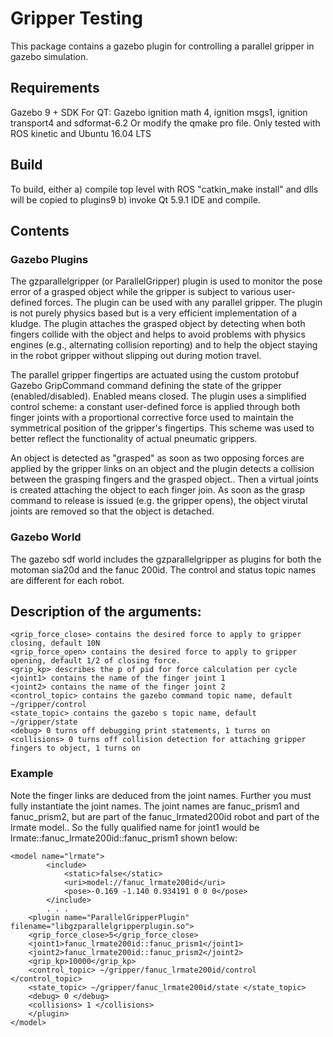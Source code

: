 # Gripper Testing

This package contains a gazebo plugin for controlling a parallel gripper in gazebo simulation.

## Requirements

Gazebo 9 + SDK
For QT: Gazebo ignition math 4, ignition msgs1, ignition transport4 and sdformat-6.2 Or modify the qmake pro file.
Only tested with ROS kinetic and Ubuntu 16.04 LTS


## Build

To build, either 
a) compile top level with ROS "catkin_make install" and dlls will be copied to plugins9
b) invoke Qt 5.9.1 IDE and compile. 



## Contents

### Gazebo Plugins

The gzparallelgripper (or ParallelGripper) plugin is used to monitor the pose error of a grasped object while the gripper is subject to various user-defined forces. The plugin can be used with any parallel gripper. The plugin is not purely physics based but is a very efficient implementation of a kludge.  The plugin attaches the grasped object by detecting when both fingers collide with the object and helps to avoid problems with physics engines (e.g., alternating collision reporting) and to help the object staying in the robot gripper without slipping out during motion travel.

The parallel gripper fingertips are actuated using the custom protobuf Gazebo GripCommand command defining the state of the gripper (enabled/disabled). Enabled means closed. The plugin uses a simplified control scheme: a constant user-defined force is applied through both finger joints with a proportional corrective force used to maintain the symmetrical position of the gripper's fingertips. This scheme was used to better reflect the functionality of actual pneumatic grippers.

An object is detected as "grasped" as soon as two opposing forces are applied by the gripper links on an object and the plugin detects a collision between the grasping fingers and the grasped object.. Then a virtual joints is created attaching the object to each finger join. As soon as the grasp command to release is issued (e.g. the gripper opens), the object virutal joints are removed so that the object is detached.


### Gazebo World
The gazebo sdf world includes the gzparallelgripper as plugins for both the motoman sia20d and the fanuc 200id. The control and status topic names are different for each robot.

## Description of the arguments:

    <grip_force_close> contains the desired force to apply to gripper closing, default 10N
    <grip_force_open> contains the desired force to apply to gripper opening, default 1/2 of closing force.
    <grip_kp> describes the p of pid for force calculation per cycle
    <joint1> contains the name of the finger joint 1
    <joint2> contains the name of the finger joint 2
    <control_topic> contains the gazebo command topic name, default ~/gripper/control
    <state_topic> contains the gazebo s topic name, default ~/gripper/state
    <debug> 0 turns off debugging print statements, 1 turns on
    <collisions> 0 turns off collision detection for attaching gripper fingers to object, 1 turns on
   
### Example
Note the finger links are deduced from the joint names. Further you must fully instantiate the joint names. 
The joint names are fanuc_prism1 and fanuc_prism2, but are part of the fanuc_lrmated200id robot and part of the lrmate model..
So the fully qualified name for joint1 would be lrmate::fanuc_lrmate200id::fanuc_prism1 shown below:

	<model name="lrmate">
            <include>
                <static>false</static>
                <uri>model://fanuc_lrmate200id</uri>
                <pose>-0.169 -1.140 0.934191 0 0 0</pose>
            </include>
            . . .
	    <plugin name="ParallelGripperPlugin" filename="libgzparallelgripperplugin.so">
		<grip_force_close>5</grip_force_close>
		<joint1>fanuc_lrmate200id::fanuc_prism1</joint1>
		<joint2>fanuc_lrmate200id::fanuc_prism2</joint2>
		<grip_kp>10000</grip_kp>
		<control_topic> ~/gripper/fanuc_lrmate200id/control </control_topic>
		<state_topic> ~/gripper/fanuc_lrmate200id/state </state_topic>
		<debug> 0 </debug>
		<collisions> 1 </collisions>
	    </plugin>
	</model>
